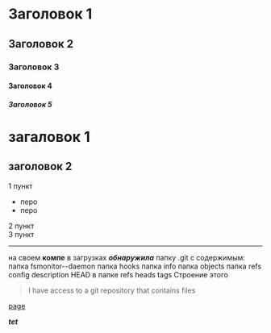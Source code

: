 # Заголовок 1
## Заголовок 2
### Заголовок 3
#### Заголовок 4
##### Заголовок 5

загаловок 1
=
заголовок 2
-

1 пункт  
+ перо  
+ перо  

2 пункт  
3 пункт

____

на своем **компе** в загрузках ***обнаружила*** папку .git с содержимым: пaпка fsmonitor--daemon пaпка hooks пaпка info пaпка objects пaпка refs config description HEAD в папке refs heads tags Строение этого

> I have access to a git repository that contains files 

[page](https://github.com/estherpreuss/test3)

___tet___